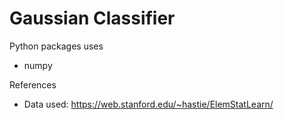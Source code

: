 # Gaussian Classifier

Python packages uses
* numpy

References
* Data used: https://web.stanford.edu/~hastie/ElemStatLearn/